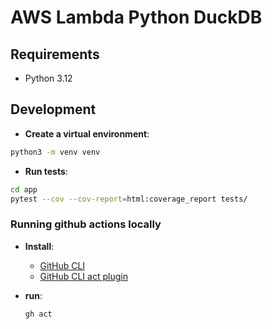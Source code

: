 # AWS Lambda Python DuckDB

## Requirements

- Python 3.12

## Development

- **Create a virtual environment**:

```sh
python3 -m venv venv
```

- **Run tests**:

```sh
cd app
pytest --cov --cov-report=html:coverage_report tests/
```

### Running github actions locally

- **Install**:

  - [GitHub CLI](https://cli.github.com/)
  - [GitHub CLI act plugin](https://nektosact.com/installation/gh.html)

- **run**:
  ```sh
  gh act
  ```
